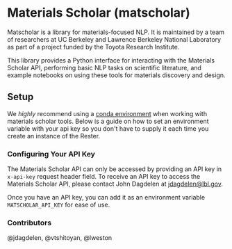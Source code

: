 # Materials Scholar (matscholar)

Matscholar is a library for materials-focused NLP. It is maintained by a team of researchers at UC Berkeley and Lawrence Berkeley National Laboratory as part of a project funded by the Toyota Research Institute. 

This library provides a Python interface for interacting with the Materials Scholar API, performing basic NLP tasks on scientific literature, and example notebooks on using these tools for materials discovery and design. 


## Setup

We *highly* recommend using a [conda environment](https://conda.io/docs/user-guide/tasks/manage-environments.html) when working with materials scholar tools. Below is a guide on how to set an environment variable with your api key so you don't have to supply it each time you create an instance of the Rester. 

### Configuring Your API Key
The Materials Scholar API can only be accessed by providing an API key in `x-api-key` request header field. 
To receive an API key to access the Materials Scholar API, please contact John Dagdelen at jdagdelen@lbl.gov.

Once you have an API key, you can add it as an environment variable `MATSCHOLAR_API_KEY` for ease of use. 

### Contributors
@jdagdelen, @vtshitoyan, @lweston



